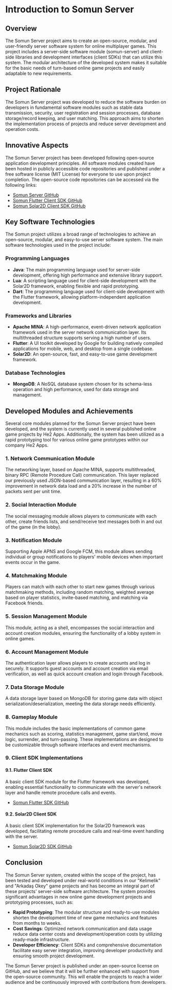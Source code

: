 # Introduction to Somun Server

## Overview

The Somun Server project aims to create an open-source, modular, and user-friendly server software system for online multiplayer games. This project includes a server-side software module (somun-server) and client-side libraries and development interfaces (client SDKs) that can utilize this system. The modular architecture of the developed system makes it suitable for the basic needs of turn-based online game projects and easily adaptable to new requirements.

## Project Rationale

The Somun Server project was developed to reduce the software burden on developers in fundamental software modules such as stable data transmission, security, user registration and session processes, database storage/record keeping, and user matching. This approach aims to shorten the implementation process of projects and reduce server development and operation costs.

## Innovative Aspects

The Somun Server project has been developed following open-source application development principles. All software modules created have been hosted in publicly accessible code repositories and published under a free software license (MIT License) for everyone to use upon project completion. The open-source code repositories can be accessed via the following links:

- [Somun Server GitHub](https://github.com/deniza/somun-server)
- [Somun Flutter Client SDK GitHub](https://github.com/deniza/somun-flutter)
- [Somun Solar2D Client SDK GitHub](https://github.com/deniza/somun-solar2d)

## Key Software Technologies

The Somun project utilizes a broad range of technologies to achieve an open-source, modular, and easy-to-use server software system. The main software technologies used in the project include:

### Programming Languages
- **Java**: The main programming language used for server-side development, offering high performance and extensive library support.
- **Lua**: A scripting language used for client-side development with the Solar2D framework, enabling flexible and rapid prototyping.
- **Dart**: The programming language used for client-side development with the Flutter framework, allowing platform-independent application development.

### Frameworks and Libraries
- **Apache MINA**: A high-performance, event-driven network application framework used in the server network communication layer. Its multithreaded structure supports serving a high number of users.
- **Flutter**: A UI toolkit developed by Google for building natively compiled applications for mobile, web, and desktop from a single codebase.
- **Solar2D**: An open-source, fast, and easy-to-use game development framework.

### Database Technologies
- **MongoDB**: A NoSQL database system chosen for its schema-less operation and high performance, used for data storage and management.

## Developed Modules and Achievements

Several core modules planned for the Somun Server project have been developed, and the system is currently used in several published online game projects by He2 Apps. Additionally, the system has been utilized as a rapid prototyping tool for various online game prototypes within our company He2 Apps.

### 1. Network Communication Module
The networking layer, based on Apache MINA, supports multithreaded, binary RPC (Remote Procedure Call) communication. This layer replaced our previously used JSON-based communication layer, resulting in a 60% improvement in network data load and a 20% increase in the number of packets sent per unit time.

### 2. Social Interaction Module
The social messaging module allows players to communicate with each other, create friends lists, and send/receive text messages both in and out of the game (in the lobby).

### 3. Notification Module
Supporting Apple APNS and Google FCM, this module allows sending individual or group notifications to players' mobile devices when important events occur in the game.

### 4. Matchmaking Module
Players can match with each other to start new games through various matchmaking methods, including random matching, weighted average based on player statistics, invite-based matching, and matching via Facebook friends.

### 5. Session Management Module
This module, acting as a shell, encompasses the social interaction and account creation modules, ensuring the functionality of a lobby system in online games.

### 6. Account Management Module
The authentication layer allows players to create accounts and log in securely. It supports guest accounts and account creation via email verification, as well as quick account creation and login through Facebook.

### 7. Data Storage Module
A data storage layer based on MongoDB for storing game data with object serialization/deserialization, meeting the data storage needs efficiently.

### 8. Gameplay Module
This module includes the basic implementations of common game mechanics such as scoring, statistics management, game start/end, move logic, surrender, and turn-passing. These implementations are designed to be customizable through software interfaces and event mechanisms.

### 9. Client SDK Implementations

#### 9.1. Flutter Client SDK
A basic client SDK module for the Flutter framework was developed, enabling essential functionality to communicate with the server's network layer and handle remote procedure calls and events.

- [Somun Flutter SDK GitHub](https://github.com/deniza/somun-flutter)

#### 9.2. Solar2D Client SDK
A basic client SDK implementation for the Solar2D framework was developed, facilitating remote procedure calls and real-time event handling with the server.

- [Somun Solar2D SDK GitHub](https://github.com/deniza/somun-solar2d)

## Conclusion

The Somun Server system, created within the scope of the project, has been tested and developed under real-world conditions in our "Kelimelik" and "Arkadaş Okey" game projects and has become an integral part of these projects' server-side software architecture. The system provides significant advantages in new online game development projects and prototyping processes, such as:

- **Rapid Prototyping**: The modular structure and ready-to-use modules shorten the development time of new game mechanics and features from months to weeks.
- **Cost Savings**: Optimized network communication and data usage reduce data center costs and development/operation costs by utilizing ready-made infrastructure.
- **Developer Efficiency**: Client SDKs and comprehensive documentation facilitate easy server integration, improving developer productivity and ensuring smooth project development.

The Somun Server project is published under an open-source license on GitHub, and we believe that it will be further enhanced with support from the open-source community. This will enable the projects to reach a wider audience and be continuously improved with contributions from developers.

